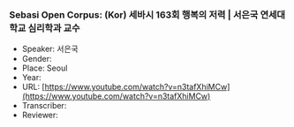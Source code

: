 ### Sebasi Open Corpus: (Kor) 세바시 163회 행복의 저력 | 서은국 연세대학교 심리학과 교수

- Speaker: 서은국
- Gender: 
- Place: Seoul
- Year: 
- URL: [https://www.youtube.com/watch?v=n3tafXhiMCw](https://www.youtube.com/watch?v=n3tafXhiMCw)
- Transcriber: 
- Reviewer: 


